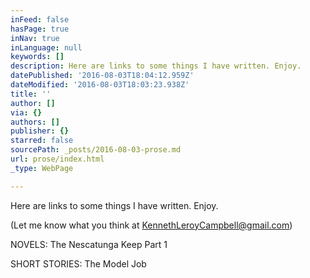 ```yaml
---
inFeed: false
hasPage: true
inNav: true
inLanguage: null
keywords: []
description: Here are links to some things I have written. Enjoy.
datePublished: '2016-08-03T18:04:12.959Z'
dateModified: '2016-08-03T18:03:23.938Z'
title: ''
author: []
via: {}
authors: []
publisher: {}
starred: false
sourcePath: _posts/2016-08-03-prose.md
url: prose/index.html
_type: WebPage

---
```

Here are links to some things I have written. Enjoy.

(Let me know what you think at KennethLeroyCampbell@gmail.com)

NOVELS: The Nescatunga Keep Part 1

SHORT STORIES: The Model Job